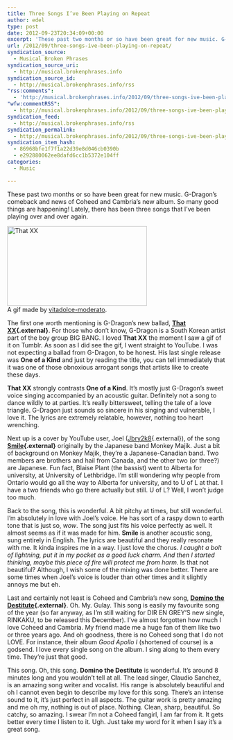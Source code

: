 ```yaml
---
title: Three Songs I’ve Been Playing on Repeat
author: edel
type: post
date: 2012-09-23T20:34:09+00:00
excerpt: 'These past two months or so have been great for new music. G-Dragon&rsquo;s comeback and news of Coheed and Cambria&rsquo;s new album. So many good things are happening! Lately, there has been three songs that I&rsquo;ve been playing over and over again. A gif made by vitadolce-moderato. The first one worth mentioning is G-Dragon&rsquo;s new [...]'
url: /2012/09/three-songs-ive-been-playing-on-repeat/
syndication_source:
  - Musical Broken Phrases
syndication_source_uri:
  - http://musical.brokenphrases.info
syndication_source_id:
  - http://musical.brokenphrases.info/rss
"rss:comments":
  - 'http://musical.brokenphrases.info/2012/09/three-songs-ive-been-playing-on-repeat/#comments'
"wfw:commentRSS":
  - http://musical.brokenphrases.info/2012/09/three-songs-ive-been-playing-on-repeat/feed/
syndication_feed:
  - http://musical.brokenphrases.info/rss
syndication_permalink:
  - http://musical.brokenphrases.info/2012/09/three-songs-ive-been-playing-on-repeat/
syndication_item_hash:
  - 86968bfe1f7f1a22d39e8d046cb0390b
  - e292880062ee8dafd6cc1b5372e104ff
categories:
  - Music

---
```

These past two months or so have been great for new music. G-Dragon&#8217;s comeback and news of Coheed and Cambria&#8217;s new album. So many good things are happening! Lately, there has been three songs that I&#8217;ve been playing over and over again.

<div class="left">
  <div class="picture" style="width:322px;">
    <a href="http://25.media.tumblr.com/tumblr_m9mm9c6ufp1qarjfpo1_500.gif"><img src="http://25.media.tumblr.com/tumblr_m9mm9c6ufp1qarjfpo1_500.gif" width="322" height="184" alt="That XX" /></a><br />A gif made by <a href="http://vitadolce-moderato.tumblr.com/">vitadolce-moderato</a>.
  </div>
</div>

The first one worth mentioning is G-Dragon&#8217;s new ballad, **[That XX][1]{.external}**. For those who don&#8217;t know, G-Dragon is a South Korean artist part of the boy group BIG BANG. I loved **That XX** the moment I saw a gif of it on Tumblr. As soon as I did see the gif, I went straight to YouTube. I was not expecting a ballad from G-Dragon, to be honest. His last single release was **One of a Kind** and just by reading the title, you can tell immediately that it was one of those obnoxious arrogant songs that artists like to create these days.

**That XX** strongly contrasts **One of a Kind**. It&#8217;s mostly just G-Dragon&#8217;s sweet voice singing accompanied by an acoustic guitar. Definitely not a song to dance wildly to at parties. It&#8217;s really bittersweet, telling the tale of a love triangle. G-Dragon just sounds so sincere in his singing and vulnerable, I love it. The lyrics are extremely relatable, however, nothing too heart wrenching.

Next up is a cover by YouTube user, Joel ([Jbry2k8][2]{.external}), of the song **[Smile][3]{.external}** originally by the Japanese band Monkey Majik. Just a bit of background on Monkey Majik, they&#8217;re a Japanese-Canadian band. Two members are brothers and hail from Canada, and the other two (or three?) are Japanese. Fun fact, Blaise Plant (the bassist) went to Alberta for university, at University of Lethbridge. I&#8217;m still wondering why people from Ontario would go all the way to Alberta for university, and to U of L at that. I have a two friends who go there actually but still. U of L? Well, I won&#8217;t judge too much.

Back to the song, this is wonderful. A bit pitchy at times, but still wonderful. I&#8217;m absolutely in love with Joel&#8217;s voice. He has sort of a raspy down to earth tone that is just so, _wow_. The song just fits his voice perfectly as well. It almost seems as if it was made for him. **Smile** is another acoustic song, sung entirely in English. The lyrics are beautiful and they really resonate with me. It kinda inspires me in a way. I just love the chorus. _I caught a bolt of lightning, put it in my pocket as a good luck charm. And then I started thinking, maybe this piece of fire will protect me from harm._ Is that not beautiful? Although, I wish some of the mixing was done better. There are some times when Joel&#8217;s voice is louder than other times and it slightly annoys me but eh.

Last and certainly not least is Coheed and Cambria&#8217;s new song, **[Domino the Destitute][4]{.external}**. Oh. My. Gulay. This song is easily my favourite song of the year (so far anyway, as I&#8217;m still waiting for DIR EN GREY&#8217;S new single, RINKAKU, to be released this December). I&#8217;ve almost forgotten how much I love Coheed and Cambria. My friend made me a huge fan of them like two or three years ago. And oh goodness, there is no Coheed song that I do not LOVE. For instance, their album _Good Apollo I_ (shortened of course) is a godsend. I love every single song on the album. I sing along to them every time. They&#8217;re just that good.

This song. Oh, this song. **Domino the Destitute** is wonderful. It&#8217;s around 8 minutes long and you wouldn&#8217;t tell at all. The lead singer, Claudio Sanchez, is an amazing song writer and vocalist. His range is absolutely beautiful and oh I cannot even begin to describe my love for this song. There&#8217;s an intense sound to it, it&#8217;s just perfect in all aspects. The guitar work is pretty amazing and me oh my, nothing is out of place. Nothing. Clean, sharp, beautiful. So catchy, so amazing. I swear I&#8217;m not a Coheed fangirl, I am far from it. It gets better every time I listen to it. Ugh. Just take my word for it when I say it&#8217;s a great song.

<ol class="footnote">
</ol>

 [1]: http://musical.brokenphrases.info/2012/09/three-songs-ive-been-playing-on-repeat/www.youtube.com/watch?v=KHQNYvaZnnY
 [2]: http://youtube.com/Jbry2k8
 [3]: http://www.youtube.com/watch?v=hZf4G0FGiNs
 [4]: http://www.youtube.com/watch?v=CRoN4_kG6XM